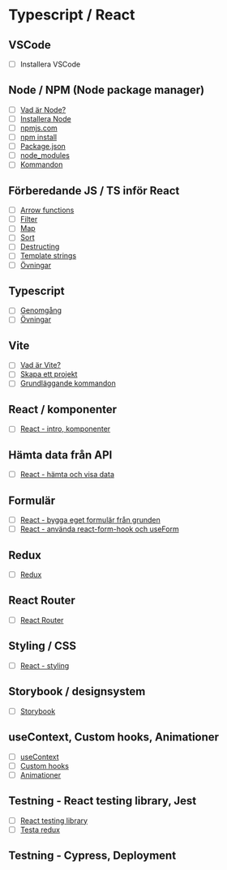 # Typescript / React

## VSCode

- [ ] Installera VSCode

## Node / NPM (Node package manager)

- [ ] [Vad är Node?](node.md#vad-är-node)
- [ ] [Installera Node](node.md#installera-nodejs)
- [ ] [npmjs.com](https://www.npmjs.com/)
- [ ] [npm install](node.md#vad-är-npm-install)
- [ ] [Package.json](node.md#packagejson)
- [ ] [node_modules](node.md#node_modules)
- [ ] [Kommandon](node.md#kommandon)

## Förberedande JS / TS inför React

- [ ] [Arrow functions](react-prep.md#arrow-functions)
- [ ] [Filter](react-prep.md#filter)
- [ ] [Map](react-prep.md#map)
- [ ] [Sort](react-prep.md#sort)
- [ ] [Destructing](react-prep.md#destructing)
- [ ] [Template strings](react-prep.md#template-strings)
- [ ] [Övningar](react-prep-exercises.md)

## Typescript

- [ ] [Genomgång](typescript.md#typescript)
- [ ] [Övningar](ts-exercises/index.md)

## Vite

- [ ] [Vad är Vite?](vite.md#vad-är-vite)
- [ ] [Skapa ett projekt](vite.md#skapa-ett-projekt)
- [ ] [Grundläggande kommandon](vite.md#grundläggande-kommandon)

## React / komponenter

- [ ] [React - intro, komponenter](react.md)

## Hämta data från API

- [ ] [React - hämta och visa data](react-fetch-show-data.md)

## Formulär

- [ ] [React - bygga eget formulär från grunden](react-forms.md)
- [ ] [React - använda react-form-hook och useForm](react-useForm.md)

## Redux

- [ ] [Redux](redux.md)

## React Router

- [ ] [React Router](react-router.md)

## Styling / CSS

- [ ] [React - styling](react-styling.md)

## Storybook / designsystem

- [ ] [Storybook](storybook.md)

## useContext, Custom hooks, Animationer

- [ ] [useContext](react-useContext.md)
- [ ] [Custom hooks](react-custom-hooks.md)
- [ ] [Animationer](react-animationer.md)

## Testning - React testing library, Jest

- [ ] [React testing library](react-testing-library.md)
- [ ] [Testa redux](redux-testing.md)
## Testning - Cypress, Deployment



